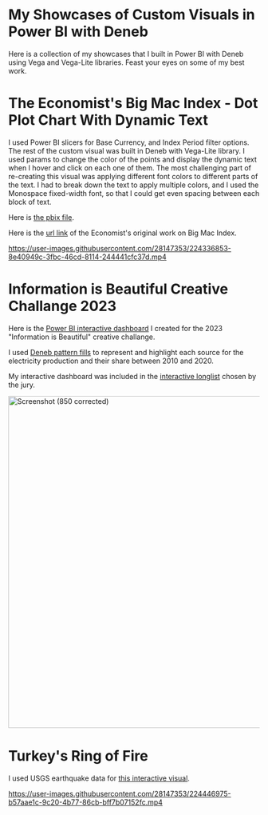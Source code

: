 # My Showcases of Custom Visuals in Power BI with Deneb
Here is a collection of my showcases that I built in Power BI with Deneb using Vega and Vega-Lite libraries.
Feast your eyes on some of my best work.

# The Economist's Big Mac Index - Dot Plot Chart With Dynamic Text
I used Power BI slicers for Base Currency, and Index Period filter options. The rest of the custom visual was built in Deneb with Vega-Lite library.
I used params to change the color of the points and display the dynamic text when I hover and click on each one of them. The most challenging part 
of re-creating this visual was applying different font colors to different parts of the text. I had to break down the text to apply multiple colors, and 
I used the Monospace fixed-width font, so that I could get even spacing between each block of text.

Here is [the pbix file](https://github.com/isinkosemen/Power-BI-Deneb/blob/main/the-economist-big-mac-index/the-economist-big-mac-index-pbi.pbix). 

Here is the [url link](https://www.economist.com/big-mac-index) of the Economist's original work on Big Mac Index.

https://user-images.githubusercontent.com/28147353/224336853-8e40949c-3fbc-46cd-8114-244441cfc37d.mp4

# Information is Beautiful Creative Challange 2023
Here is the [Power BI interactive dashboard](https://isinkosemen.com/a_decade_of_electricity_production.html) I created for the 2023 "Information is Beautiful" creative challange. 

I used [Deneb pattern fills](https://deneb-viz.github.io/pattern-fills) to represent and highlight each source for the electricity production and their share between 2010 and 2020.

My interactive dashboard was included in the [interactive longlist](https://informationisbeautiful.net/visualizations/world-dataviz-prize-2023-interactives-longlist/) chosen by the jury.

<img width="664" alt="Screenshot (850 corrected)" src="https://user-images.githubusercontent.com/28147353/224347262-067651a0-1982-4a11-a1ec-bfae08b9a4ee.PNG">

# Turkey's Ring of Fire

I used USGS earthquake data for [this interactive visual](https://isinkosemen.com/turkey_ring_of_fire.html).

https://user-images.githubusercontent.com/28147353/224446975-b57aae1c-9c20-4b77-86cb-bff7b07152fc.mp4


